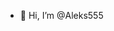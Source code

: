 - 👋 Hi, I’m @Aleks555


<!---
Aleks555/Aleks555 is a ✨ special ✨ repository because its `README.md` (this file) appears on your GitHub profile.
You can click the Preview link to take a look at your changes.
--->
